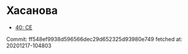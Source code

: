 # Хасанова
- [40: CE](40.md)

Commit: ff548ef9938d596566dec29d652325d93980e749
 fetched at: 20201217-104803
